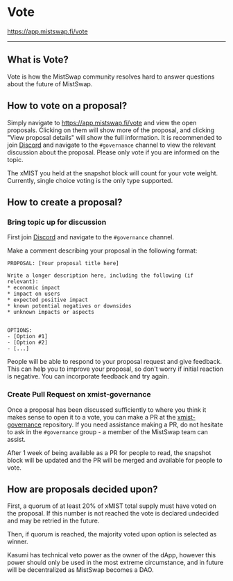 # Vote

<https://app.mistswap.fi/vote>

---

## What is Vote?

Vote is how the MistSwap community resolves hard to answer questions about the future of MistSwap.

## How to vote on a proposal?

Simply navigate to <https://app.mistswap.fi/vote> and view the open proposals. Clicking on them will show more of the proposal, and clicking "View proposal details" will show the full information. It is recommended to join [Discord](https://discord.com/invite/mistswapdex) and navigate to the `#governance` channel to view the relevant discussion about the proposal. Please only vote if you are informed on the topic.

The xMIST you held at the snapshot block will count for your vote weight. Currently, single choice voting is the only type supported. 



## How to create a proposal?

### Bring topic up for discussion

First join [Discord](https://discord.com/invite/mistswapdex) and navigate to the `#governance` channel. 

Make a comment describing your proposal in the following format:

```
PROPOSAL: [Your proposal title here]

Write a longer description here, including the following (if relevant):
* economic impact
* impact on users
* expected positive impact
* known potential negatives or downsides
* unknown impacts or aspects


OPTIONS:
- [Option #1]
- [Option #2]
- [...]

```

People will be able to respond to your proposal request and give feedback. This can help you to improve your proposal, so don't worry if initial reaction is negative. You can incorporate feedback and try again.

### Create Pull Request on xmist-governance

Once a proposal has been discussed sufficiently to where you think it makes sense to open it to a vote, you can make a PR at the [xmist-governance](https://github.com/mistswapdex/xmist-governance) repository. If you need assistance making a PR, do not hesitate to ask in the `#governance` group - a member of the MistSwap team can assist.

After 1 week of being available as a PR for people to read, the snapshot block will be updated and the PR will be merged and available for people to vote.

## How are proposals decided upon?

First, a quorum of at least 20% of xMIST total supply must have voted on the proposal. If this number is not reached the vote is declared undecided and may be retried in the future.

Then, if quorum is reached, the majority voted upon option is selected as winner.

Kasumi has technical veto power as the owner of the dApp, however this power should only be used in the most extreme circumstance, and in future will be decentralized as MistSwap becomes a DAO.
